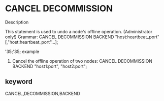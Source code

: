 # CANCEL DECOMMISSION
Description

This statement is used to undo a node's offline operation. (Administrator only!)
Grammar:
CANCEL DECOMMISSION BACKEND "host:heartbeat_port"[,"host:heartbeat_port"...];

'35;'35; example

1. Cancel the offline operation of two nodes:
CANCEL DECOMMISSION BACKEND "host1:port", "host2:port";

## keyword
CANCEL,DECOMMISSION,BACKEND
